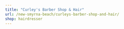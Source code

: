 ```yaml
---
title: "Curley's Barber Shop & Hair"
url: /new-smyrna-beach/curleys-barber-shop-and-hair/
shop: hairdresser
---
```

